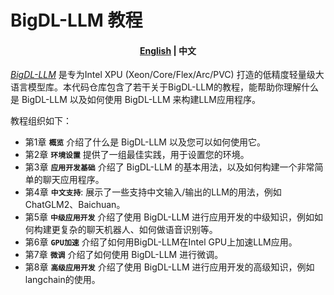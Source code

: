<p align="center"><h1>BigDL-LLM 教程</h1><p>
  
<h4 align="center">
    <p>
        <a href="../README.md">English</a> |
        <b>中文</b>
    <p>
</h4>

[_BigDL-LLM_](https://github.com/intel-analytics/BigDL/tree/main/python/llm) 是专为Intel XPU (Xeon/Core/Flex/Arc/PVC) 打造的低精度轻量级大语言模型库。本代码仓库包含了若干关于BigDL-LLM的教程，能帮助你理解什么是 BigDL-LLM 以及如何使用 BigDL-LLM 来构建LLM应用程序。

教程组织如下：

- 第1章 **`概览`** 介绍了什么是 BigDL-LLM 以及您可以如何使用它。
- 第2章 **`环境设置`** 提供了一组最佳实践，用于设置您的环境。
- 第3章 **`应用开发基础`** 介绍了 BigDL-LLM 的基本用法，以及如何构建一个非常简单的聊天应用程序。
- 第4章 **`中文支持`**: 展示了一些支持中文输入/输出的LLM的用法，例如ChatGLM2、Baichuan。
- 第5章 **`中级应用开发`** 介绍了使用 BigDL-LLM 进行应用开发的中级知识，例如如何构建更复杂的聊天机器人、如何做语音识别等。
- 第6章 **`GPU加速`** 介绍了如何用BigDL-LLM在Intel GPU上加速LLM应用。
- 第7章 **`微调`** 介绍了如何使用 BigDL-LLM 进行微调。
- 第8章 **`高级应用开发`** 介绍了使用 BigDL-LLM 进行应用开发的高级知识，例如langchain的使用。

